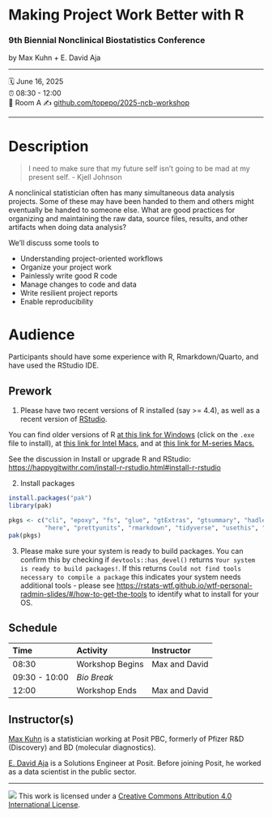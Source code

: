 Making Project Work Better with R 
================

### 9th Biennial Nonclinical Biostatistics Conference

by Max Kuhn + E. David Aja 

-----

:spiral_calendar: June 16, 2025  
:alarm_clock:     08:30 - 12:00  
:hotel:           Room A 
:writing_hand:    [github.com/topepo/2025-ncb-workshop](https://github.com/topepo/2025-ncb-workshop)

-----

# Description

> I need to make sure that my future self isn’t going to be mad at my present self. - Kjell Johnson

A nonclinical statistician often has many simultaneous data analysis projects. Some of these may have been handed to them and others might eventually be handed to someone else. What are good practices for organizing and maintaining the raw data, source files, results, and other artifacts when doing data analysis?

We’ll discuss some tools to

- Understanding project-oriented workflows
- Organize your project work
- Painlessly write good R code
- Manage changes to code and data
- Write resilient project reports
- Enable reproducibility

# Audience

Participants should have some experience with R, Rmarkdown/Quarto, and have used the RStudio IDE.

## Prework

1. Please have two recent versions of R installed (say >= 4.4), as well as a recent version of [RStudio](https://posit.co/download/rstudio-desktop/). 

You can find older versions of R [at this link for Windows](https://cran.r-project.org/bin/windows/base/old/) (click on the `.exe` file to install), at [this link for Intel Macs](https://cran.r-project.org/bin/macosx/big-sur-x86_64/base/), and at [this link for M-series Macs.](https://cran.r-project.org/bin/macosx/big-sur-arm64/base/)

See the discussion in Install or upgrade R and RStudio: https://happygitwithr.com/install-r-rstudio.html#install-r-rstudio

2. Install packages

```r
install.packages("pak")
library(pak)

pkgs <- c("cli", "epoxy", "fs", "glue", "gtExtras", "gtsummary", "hadley/emo", 
          "here", "prettyunits", "rmarkdown", "tidyverse", "usethis", "xfun")
pak(pkgs)
```

3. Please make sure your system is ready to build packages. You can  confirm this by checking if `devtools::has_devel()` returns `Your system is ready to build packages!`.  If this returns `Could not find tools necessary to compile a package` this indicates your system needs additional tools - please see https://rstats-wtf.github.io/wtf-personal-radmin-slides/#/how-to-get-the-tools to identify what to install for your OS.

## Schedule

| Time          | Activity                                        | Instructor      |
|:--------------|:------------------------------------------------|:----------------|
| 08:30          | Workshop Begins                                | Max and David   |
| 09:30 - 10:00  | *Bio Break*                                    |                 |
| 12:00          | Workshop Ends                                  | Max and David   |

## Instructor(s)

[Max Kuhn](https://max-kuhn.org/) is a statistician working at Posit PBC, formerly of Pfizer R&D (Discovery) and BD (molecular diagnostics).

[E. David Aja](https://edavidaja.com/) is a Solutions Engineer at Posit. Before joining Posit, he worked as a data scientist in the public sector.

-----

![](https://i.creativecommons.org/l/by/4.0/88x31.png) This work is
licensed under a [Creative Commons Attribution 4.0 International
License](https://creativecommons.org/licenses/by/4.0/).
